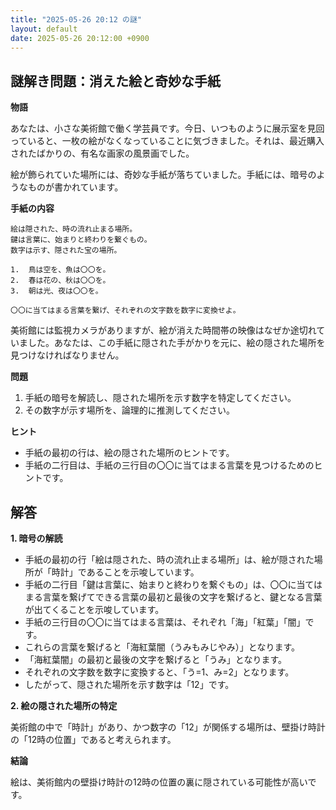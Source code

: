 ```yaml
---
title: "2025-05-26 20:12 の謎"
layout: default
date: 2025-05-26 20:12:00 +0900
---
```

## 謎解き問題：消えた絵と奇妙な手紙

**物語**

あなたは、小さな美術館で働く学芸員です。今日、いつものように展示室を見回っていると、一枚の絵がなくなっていることに気づきました。それは、最近購入されたばかりの、有名な画家の風景画でした。

絵が飾られていた場所には、奇妙な手紙が落ちていました。手紙には、暗号のようなものが書かれています。

**手紙の内容**

```
絵は隠された、時の流れ止まる場所。
鍵は言葉に、始まりと終わりを繋ぐもの。
数字は示す、隠された宝の場所。

1.  鳥は空を、魚は〇〇を。
2.  春は花の、秋は〇〇を。
3.  朝は光、夜は〇〇を。

〇〇に当てはまる言葉を繋げ、それぞれの文字数を数字に変換せよ。
```

美術館には監視カメラがありますが、絵が消えた時間帯の映像はなぜか途切れていました。あなたは、この手紙に隠された手がかりを元に、絵の隠された場所を見つけなければなりません。

**問題**

1.  手紙の暗号を解読し、隠された場所を示す数字を特定してください。
2.  その数字が示す場所を、論理的に推測してください。

**ヒント**

*   手紙の最初の行は、絵の隠された場所のヒントです。
*   手紙の二行目は、手紙の三行目の〇〇に当てはまる言葉を見つけるためのヒントです。

## 解答

**1. 暗号の解読**

*   手紙の最初の行「絵は隠された、時の流れ止まる場所」は、絵が隠された場所が「時計」であることを示唆しています。
*   手紙の二行目「鍵は言葉に、始まりと終わりを繋ぐもの」は、〇〇に当てはまる言葉を繋げてできる言葉の最初と最後の文字を繋げると、鍵となる言葉が出てくることを示唆しています。
*   手紙の三行目の〇〇に当てはまる言葉は、それぞれ「海」「紅葉」「闇」です。
*   これらの言葉を繋げると「海紅葉闇（うみもみじやみ）」となります。
*   「海紅葉闇」の最初と最後の文字を繋げると「うみ」となります。
*   それぞれの文字数を数字に変換すると、「う=1、み=2」となります。
*   したがって、隠された場所を示す数字は「12」です。

**2. 絵の隠された場所の特定**

美術館の中で「時計」があり、かつ数字の「12」が関係する場所は、壁掛け時計の「12時の位置」であると考えられます。

**結論**

絵は、美術館内の壁掛け時計の12時の位置の裏に隠されている可能性が高いです。
